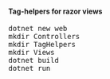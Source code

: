 <h4>Tag-helpers for razor views</h4>

<pre>
dotnet new web
mkdir Controllers
mkdir TagHelpers
mkdir Views
dotnet build
dotnet run
</pre>

